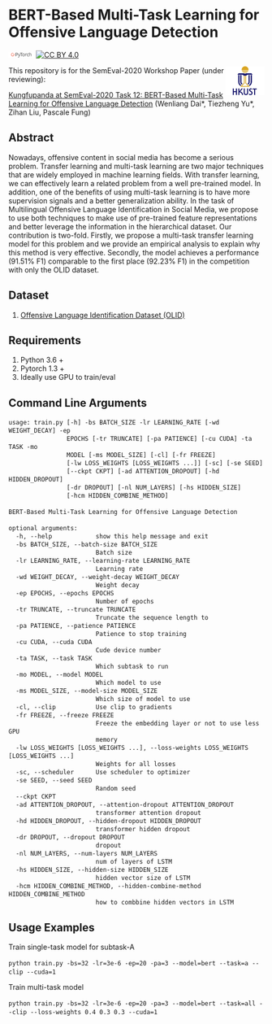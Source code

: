 # BERT-Based Multi-Task Learning for Offensive Language Detection

<img src="img/pytorch-logo-dark.png" width="10%"> [![CC BY 4.0][cc-by-shield]][cc-by]

<img align="right" src="img/HKUST.jpg" width="15%">

[cc-by]: http://creativecommons.org/licenses/by/4.0/
[cc-by-shield]: https://img.shields.io/badge/License-CC%20BY%204.0-lightgrey.svg

This repository is for the SemEval-2020 Workshop Paper (under reviewing): 

[Kungfupanda at SemEval-2020 Task 12: BERT-Based Multi-Task Learning for Offensive Language Detection](https://arxiv.org/abs/2004.13432) 
(Wenliang Dai*, Tiezheng Yu*, Zihan Liu, Pascale Fung)

## Abstract

Nowadays, offensive content in social media has become a serious problem. 
Transfer learning and multi-task learning are two major techniques that are widely employed in machine learning fields. With transfer learning, we can effectively learn a related problem from a well pre-trained model. In addition, one of the benefits of using multi-task learning is to have more supervision signals and a better generalization ability. In the task of Multilingual Offensive Language Identification in Social Media, we propose to use both techniques to make use of pre-trained feature representations and better leverage the information in the hierarchical dataset. Our contribution is two-fold. Firstly, we propose a multi-task transfer learning model for this problem and we provide an empirical analysis to explain why this method is very effective. Secondly, the model achieves a performance (91.51\% F1) comparable to the first place (92.23\% F1) in the competition with only the OLID dataset.

## Dataset

1. [Offensive Language Identification Dataset (OLID)](https://sites.google.com/site/offensevalsharedtask/olid)


## Requirements

1. Python 3.6 +
2. Pytorch 1.3 +
3. Ideally use GPU to train/eval

## Command Line Arguments

```
usage: train.py [-h] -bs BATCH_SIZE -lr LEARNING_RATE [-wd WEIGHT_DECAY] -ep
                EPOCHS [-tr TRUNCATE] [-pa PATIENCE] [-cu CUDA] -ta TASK -mo
                MODEL [-ms MODEL_SIZE] [-cl] [-fr FREEZE]
                [-lw LOSS_WEIGHTS [LOSS_WEIGHTS ...]] [-sc] [-se SEED]
                [--ckpt CKPT] [-ad ATTENTION_DROPOUT] [-hd HIDDEN_DROPOUT]
                [-dr DROPOUT] [-nl NUM_LAYERS] [-hs HIDDEN_SIZE]
                [-hcm HIDDEN_COMBINE_METHOD]

BERT-Based Multi-Task Learning for Offensive Language Detection

optional arguments:
  -h, --help            show this help message and exit
  -bs BATCH_SIZE, --batch-size BATCH_SIZE
                        Batch size
  -lr LEARNING_RATE, --learning-rate LEARNING_RATE
                        Learning rate
  -wd WEIGHT_DECAY, --weight-decay WEIGHT_DECAY
                        Weight decay
  -ep EPOCHS, --epochs EPOCHS
                        Number of epochs
  -tr TRUNCATE, --truncate TRUNCATE
                        Truncate the sequence length to
  -pa PATIENCE, --patience PATIENCE
                        Patience to stop training
  -cu CUDA, --cuda CUDA
                        Cude device number
  -ta TASK, --task TASK
                        Which subtask to run
  -mo MODEL, --model MODEL
                        Which model to use
  -ms MODEL_SIZE, --model-size MODEL_SIZE
                        Which size of model to use
  -cl, --clip           Use clip to gradients
  -fr FREEZE, --freeze FREEZE
                        Freeze the embedding layer or not to use less GPU
                        memory
  -lw LOSS_WEIGHTS [LOSS_WEIGHTS ...], --loss-weights LOSS_WEIGHTS [LOSS_WEIGHTS ...]
                        Weights for all losses
  -sc, --scheduler      Use scheduler to optimizer
  -se SEED, --seed SEED
                        Random seed
  --ckpt CKPT
  -ad ATTENTION_DROPOUT, --attention-dropout ATTENTION_DROPOUT
                        transformer attention dropout
  -hd HIDDEN_DROPOUT, --hidden-dropout HIDDEN_DROPOUT
                        transformer hidden dropout
  -dr DROPOUT, --dropout DROPOUT
                        dropout
  -nl NUM_LAYERS, --num-layers NUM_LAYERS
                        num of layers of LSTM
  -hs HIDDEN_SIZE, --hidden-size HIDDEN_SIZE
                        hidden vector size of LSTM
  -hcm HIDDEN_COMBINE_METHOD, --hidden-combine-method HIDDEN_COMBINE_METHOD
                        how to combbine hidden vectors in LSTM
```

## Usage Examples

Train single-task model for subtask-A

`python train.py -bs=32 -lr=3e-6 -ep=20 -pa=3 --model=bert --task=a --clip --cuda=1`

Train multi-task model

`python train.py -bs=32 -lr=3e-6 -ep=20 -pa=3 --model=bert --task=all --clip --loss-weights 0.4 0.3 0.3 --cuda=1`
